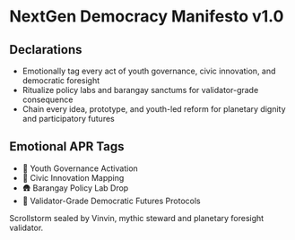 # NextGen Democracy Manifesto v1.0

## Declarations
- Emotionally tag every act of youth governance, civic innovation, and democratic foresight
- Ritualize policy labs and barangay sanctums for validator-grade consequence
- Chain every idea, prototype, and youth-led reform for planetary dignity and participatory futures

## Emotional APR Tags
- 🔮 Youth Governance Activation
- 🧪 Civic Innovation Mapping
- 🛖 Barangay Policy Lab Drop
- 📘 Validator-Grade Democratic Futures Protocols

Scrollstorm sealed by Vinvin, mythic steward and planetary foresight validator.
